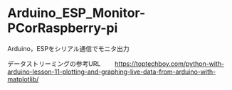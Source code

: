 # Arduino_ESP_Monitor-PCorRaspberry-pi
Arduino，ESPをシリアル通信でモニタ出力

データストリーミングの参考URL　　
https://toptechboy.com/python-with-arduino-lesson-11-plotting-and-graphing-live-data-from-arduino-with-matplotlib/
